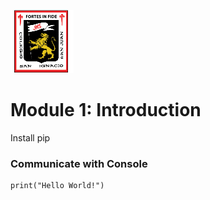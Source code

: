 <img    src="../../images/csi.png" 
        title="Colegio San Ignacio" 
        width="20%" 
        height="20%" />

# Module 1: Introduction
Install pip     


### Communicate with Console
```
print("Hello World!")
```